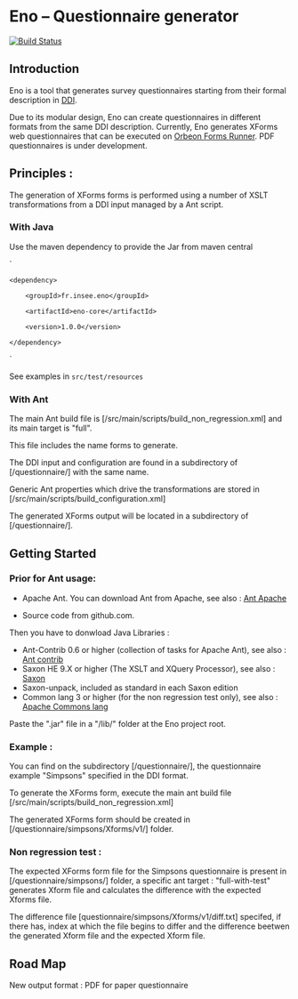 # Eno – Questionnaire generator

[![Build Status](https://travis-ci.org/InseeFr/Eno.svg?branch=master)](https://travis-ci.org/InseeFr/Eno)

## Introduction

Eno is a tool that generates survey questionnaires starting from their formal description in [DDI](http://ddialliance.org/).

Due to its modular design, Eno can create questionnaires in different formats from the same DDI description. Currently, Eno generates XForms web questionnaires that can be executed on [Orbeon Forms Runner](http://www.orbeon.com/). PDF questionnaires is under development.

## Principles : 
 
The generation of XForms forms is performed using a number of XSLT transformations from a DDI input managed by a Ant script.
 

### With Java

Use the maven dependency to provide the Jar from maven central

`
	
	<dependency>

		<groupId>fr.insee.eno</groupId>
		
		<artifactId>eno-core</artifactId>
		
		<version>1.0.0</version>
	
	</dependency>
`


See examples in `src/test/resources`


### With Ant

The main Ant build file is [/src/main/scripts/build_non_regression.xml] and its main target is "full".

 
This file includes the name forms to generate.

 
The DDI input and configuration are found in a subdirectory of [/questionnaire/] with the same name.

 
Generic Ant properties which drive the transformations are stored in [/src/main/scripts/build_configuration.xml]

 
The generated XForms output will be located in a subdirectory of [/questionnaire/].


## Getting Started
 
### Prior for Ant usage: 
 
 * Apache Ant. You can download Ant from Apache, see also : [Ant Apache](http://ant.apache.org/)
 
 * Source code from github.com.
 
Then you have to donwload Java Libraries : 

* Ant-Contrib 0.6 or higher (collection of tasks for Apache Ant), see also : [Ant contrib](http://ant-contrib.sourceforge.net/)
* Saxon HE 9.X or higher (The XSLT and XQuery Processor), see also : [Saxon](https://mvnrepository.com/artifact/net.sf.saxon/Saxon-HE)
* Saxon-unpack, included as standard in each Saxon edition
* Common lang 3 or higher (for the non regression test only), see also : [Apache Commons lang](https://commons.apache.org/proper/commons-lang/)

Paste the ".jar" file in a "/lib/" folder at the Eno project root.


### Example : 
 
You can find on the subdirectory [/questionnaire/], the questionnaire example "Simpsons" specified in the DDI format.


To generate the XForms form, execute the main ant build file [/src/main/scripts/build_non_regression.xml]


The generated XForms form should be created in [/questionnaire/simpsons/Xforms/v1/] folder.
 

### Non regression test : 
 
The expected XForms form file for the Simpsons questionnaire is present in [/questionnaire/simpsons/] folder, a specific ant target : "full-with-test" generates Xform file and calculates the difference with the expected Xforms file.


The difference file [questionnaire/simpsons/Xforms/v1/diff.txt] specifed, if there has, index at which the file begins to differ and the difference beetwen the generated Xform file and the expected Xform file.

## Road Map


New output format : PDF for paper questionnaire
